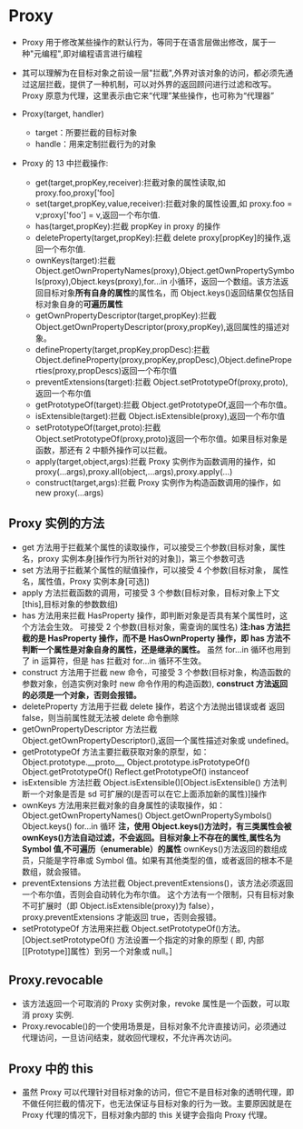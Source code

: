 # Proxy

- Proxy 用于修改某些操作的默认行为，等同于在语言层做出修改，属于一种"元编程",即对编程语言进行编程
- 其可以理解为在目标对象之前设一层"拦截",外界对该对象的访问，都必须先通过这层拦截，提供了一种机制，可以对外界的返回顾问进行过滤和改写。Proxy 原意为代理，这里表示由它来“代理”某些操作，也可称为“代理器”
- Proxy(target, handler)

  - target：所要拦截的目标对象
  - handle：用来定制拦截行为的对象

- Proxy 的 13 中拦截操作:
  - get(target,propKey,receiver):拦截对象的属性读取,如 proxy.foo,proxy['foo]
  - set(target,propKey,value,receiver):拦截对象的属性设置,如 proxy.foo = v;proxy['foo'] = v,返回一个布尔值.
  - has(target,propKey):拦截 propKey in proxy 的操作
  - deleteProperty(target,propKey):拦截 delete proxy[propKey]的操作,返回一个布尔值.
  - ownKeys(target):拦截 Object.getOwnPropertyNames(proxy),Object.getOwnPropertySymbols(proxy),Object.keys(proxy),for...in 小循环，返回一个数组。该方法返回目标对象**所有自身的属性**的属性名，而 Object.keys()返回结果仅包括目标对象自身的**可遍历属性**
  - getOwnPropertyDescriptor(target,propKey):拦截 Object.getOwnPropertyDescriptor(proxy,propKey),返回属性的描述对象。
  - defineProperty(target,propKey,propDesc):拦截 Object.defineProperty(proxy,propKey,propDesc),Object.defineProperties(proxy,propDescs)返回一个布尔值
  - preventExtensions(target):拦截 Object.setPrototypeOf(proxy,proto),返回一个布尔值
  - getPrototypeOf(target):拦截 Object.getPrototypeOf,返回一个布尔值。
  - isExtensible(target):拦截 Object.isExtensible(proxy),返回一个布尔值
  - setPrototypeOf(target,proto):拦截 Object.setPrototypeOf(proxy,proto)返回一个布尔值。如果目标对象是函数，那还有 2 中额外操作可以拦截。
  - apply(target,object,args):拦截 Proxy 实例作为函数调用的操作，如 proxy(...args),proxy.all(object,...args),proxy.apply(...)
  - construct(target,args):拦截 Proxy 实例作为构造函数调用的操作，如 new proxy(...args)

## Proxy 实例的方法

- get 方法用于拦截某个属性的读取操作，可以接受三个参数(目标对象，属性名，proxy 实例本身[操作行为所针对的对象])，第三个参数可选
- set 方法用于拦截某个属性的赋值操作，可以接受 4 个参数(目标对象，
  属性名，属性值，Proxy 实例本身[可选])
- apply 方法拦截函数的调用，可接受 3 个参数(目标对象，目标对象上下文[this],目标对象的参数数组)
- has 方法用来拦截 HasProperty 操作，即判断对象是否具有某个属性时，这个方法会生效。
  可接受 2 个参数(目标对象，需查询的属性名)
  **注:has 方法拦截的是 HasProperty 操作，而不是 HasOwnProperty 操作，即 has 方法不判断一个属性是对象自身的属性，还是继承的属性。**
  虽然 for...in 循环也用到了 in 运算符，但是 has 拦截对 for...in 循环不生效。
- construct 方法用于拦截 new 命令，可接受 3 个参数(目标对象，构造函数的参数对象，创造实例对象时 new 命令作用的构造函数),
  **construct 方法返回的必须是一个对象，否则会报错。**
- deleteProperty 方法用于拦截 delete 操作，若这个方法抛出错误或者
  返回 false，则当前属性就无法被 delete 命令删除
- getOwnPropertyDescriptor 方法拦截 Object.getOwnPropertyDescriptor(),返回一个属性描述对象或 undefined。
- getPrototypeOf 方法主要拦截获取对象的原型，如：Object.prototype.\_\_proto\_\_,
  Object.prototype.isPrototypeOf()
  Object.getPrototypeOf()
  Reflect.getPrototypeOf()
  instanceof
- isExtensible 方法拦截 Object.isExtensible()[Object.isExtensible() 方法判断一个对象是否是 sd 可扩展的(是否可以在它上面添加新的属性)]操作
- ownKeys 方法用来拦截对象的自身属性的读取操作，如：
  Object.getOwnPropertyNames()
  Object.getOwnPropertySymbols()
  Object.keys()
  for...in 循环
  **注，使用 Object.keys()方法时，有三类属性会被 ownKeys()方法自动过滤，不会返回。目标对象上不存在的属性,属性名为 Symbol 值,不可遍历（enumerable）的属性**
  ownKeys()方法返回的数组成员，只能是字符串或 Symbol 值。如果有其他类型的值，或者返回的根本不是数组，就会报错。
- preventExtensions 方法拦截 Object.preventExtensions()，该方法必须返回一个布尔值，否则会自动转化为布尔值。
  这个方法有一个限制，只有目标对象不可扩展时（即 Object.isExtensible(proxy)为 false），proxy.preventExtensions 才能返回 true，否则会报错。
- setPrototypeOf 方法用来拦截 Object.setPrototypeOf()方法。[Object.setPrototypeOf() 方法设置一个指定的对象的原型 ( 即, 内部[[Prototype]]属性）到另一个对象或 null。]

## Proxy.revocable

- 该方法返回一个可取消的 Proxy 实例对象，revoke 属性是一个函数，可以取消 proxy 实例.
- Proxy.revocable()的一个使用场景是，目标对象不允许直接访问，必须通过代理访问，一旦访问结束，就收回代理权，不允许再次访问。

## Proxy 中的 this

- 虽然 Proxy 可以代理针对目标对象的访问，但它不是目标对象的透明代理，即不做任何拦截的情况下，也无法保证与目标对象的行为一致。主要原因就是在 Proxy 代理的情况下，目标对象内部的 this 关键字会指向 Proxy 代理。
